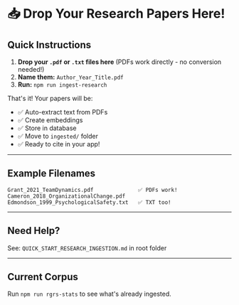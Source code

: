 # 📥 Drop Your Research Papers Here!

## Quick Instructions

1. **Drop your `.pdf` or `.txt` files here** (PDFs work directly - no conversion needed!)
2. **Name them:** `Author_Year_Title.pdf`
3. **Run:** `npm run ingest-research`

That's it! Your papers will be:
- ✅ Auto-extract text from PDFs
- ✅ Create embeddings
- ✅ Store in database
- ✅ Move to `ingested/` folder
- ✅ Ready to cite in your app!

---

## Example Filenames

```
Grant_2021_TeamDynamics.pdf              ✅ PDFs work!
Cameron_2018_OrganizationalChange.pdf
Edmondson_1999_PsychologicalSafety.txt   ✅ TXT too!
```

---

## Need Help?

See: `QUICK_START_RESEARCH_INGESTION.md` in root folder

---

## Current Corpus

Run `npm run rgrs-stats` to see what's already ingested.

